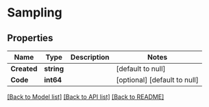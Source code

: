 # Sampling

## Properties
Name | Type | Description | Notes
------------ | ------------- | ------------- | -------------
**Created** | **string** |  | [default to null]
**Code** | **int64** |  | [optional] [default to null]

[[Back to Model list]](../README.md#documentation-for-models) [[Back to API list]](../README.md#documentation-for-api-endpoints) [[Back to README]](../README.md)

